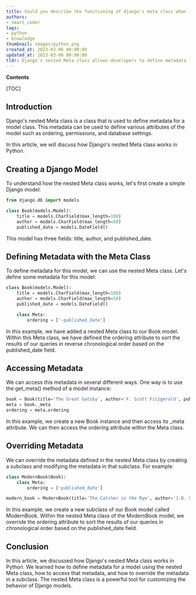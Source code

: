 ```yaml
---
title: Could you describe the functioning of django's meta class when it is nested?
authors:
- smart_coder
tags:
- python
- knowledge
thumbnail: images/python.png
created_at: 2023-03-06 00:00:00
updated_at: 2023-03-06 00:00:00
tldr: Django`s nested Meta class allows developers to define metadata for a model within the model class itself.
---
```


**Contents**

[TOC]

## Introduction 

Django's nested Meta class is a class that is used to define metadata for a model class. This metadata can be used to define various attributes of the model such as ordering, permissions, and database settings. 

In this article, we will discuss how Django's nested Meta class works in Python. 

## Creating a Django Model 

To understand how the nested Meta class works, let's first create a simple Django model: 

```python 
from django.db import models

class Book(models.Model):
    title = models.CharField(max_length=100)
    author = models.CharField(max_length=50)
    published_date = models.DateField()
```

This model has three fields: title, author, and published_date. 

## Defining Metadata with the Meta Class 

To define metadata for this model, we can use the nested Meta class. Let's define some metadata for this model: 

```python
class Book(models.Model):
    title = models.CharField(max_length=100)
    author = models.CharField(max_length=50)
    published_date = models.DateField()

    class Meta:
        ordering = ['-published_date']
```

In this example, we have added a nested Meta class to our Book model. Within this Meta class, we have defined the ordering attribute to sort the results of our queries in reverse chronological order based on the published_date field. 

## Accessing Metadata 

We can access this metadata in several different ways. One way is to use the get_meta() method of a model instance: 

```python 
book = Book(title='The Great Gatsby', author='F. Scott Fitzgerald', published_date='1925-04-10')
meta = book._meta
ordering = meta.ordering
```

In this example, we create a new Book instance and then access its _meta attribute. We can then access the ordering attribute within the Meta class. 

## Overriding Metadata 

We can override the metadata defined in the nested Meta class by creating a subclass and modifying the metadata in that subclass. For example: 

```python 
class ModernBook(Book):
    class Meta:
        ordering = ['published_date']

modern_book = ModernBook(title='The Catcher in the Rye', author='J.D. Salinger', published_date='1951-07-16')
```

In this example, we create a new subclass of our Book model called ModernBook. Within the nested Meta class of the ModernBook model, we override the ordering attribute to sort the results of our queries in chronological order based on the published_date field. 

## Conclusion 

In this article, we discussed how Django's nested Meta class works in Python. We learned how to define metadata for a model using the nested Meta class, how to access that metadata, and how to override the metadata in a subclass. The nested Meta class is a powerful tool for customizing the behavior of Django models.
